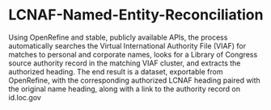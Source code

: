 LCNAF-Named-Entity-Reconciliation
=================================

Using OpenRefine and stable, publicly available APIs, the process automatically searches the Virtual International Authority File (VIAF) for matches to personal and corporate names, looks for a Library of Congress source authority record in the matching VIAF cluster, and extracts the authorized heading.  The end result is a dataset, exportable from OpenRefine, with the corresponding authorized LCNAF heading paired with the original name heading, along with a link to the authority record on id.loc.gov
